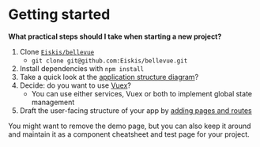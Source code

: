 
# Getting started

**What practical steps should I take when starting a new project?**

1. Clone [`Eiskis/bellevue`](https://github.com/Eiskis/bellevue)
	- `git clone git@github.com:Eiskis/bellevue.git`
2. Install dependencies with `npm install`
3. Take a quick look at the [application structure diagram](../app/overview.md)?
4. Decide: do you want to use [Vuex](../app/vuex.md)?
	- You can use either services, Vuex or both to implement global state management
5. Draft the user-facing structure of your app by [adding pages and routes](../ui/routing.md)

You might want to remove the demo page, but you can also keep it around and maintain it as a component cheatsheet and test page for your project.
